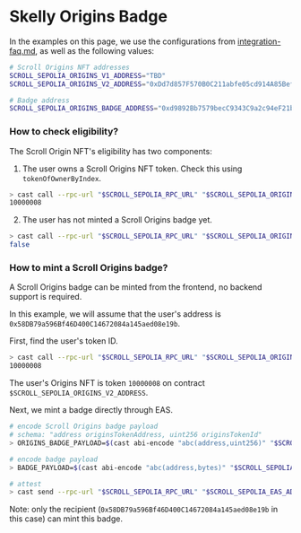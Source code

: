 # Skelly Origins Badge

In the examples on this page, we use the configurations from [integration-faq.md](./integration-faq.md), as well as the following values:

```bash
# Scroll Origins NFT addresses
SCROLL_SEPOLIA_ORIGINS_V1_ADDRESS="TBD"
SCROLL_SEPOLIA_ORIGINS_V2_ADDRESS="0xDd7d857F570B0C211abfe05cd914A85BefEC2464"

# Badge address
SCROLL_SEPOLIA_ORIGINS_BADGE_ADDRESS="0xd9892Bb7579becC9343C9a2c94eF21bc1e08d6d1"
```


### How to check eligibility?

The Scroll Origin NFT's eligibility has two components:

1. The user owns a Scroll Origins NFT token. Check this using `tokenOfOwnerByIndex`.

```bash
> cast call --rpc-url "$SCROLL_SEPOLIA_RPC_URL" "$SCROLL_SEPOLIA_ORIGINS_V2_ADDRESS" "tokenOfOwnerByIndex(address,uint256)(uint256)" 0x58DB79a596Bf46D400C14672084a145aed08e19b 0
10000008
```

2. The user has not minted a Scroll Origins badge yet.

```bash
> cast call --rpc-url "$SCROLL_SEPOLIA_RPC_URL" "$SCROLL_SEPOLIA_ORIGINS_BADGE_ADDRESS" "hasBadge(address)(bool)" "0xF138EdC6038C237e94450bcc9a7085a7b213cAf0"
false
```


### How to mint a Scroll Origins badge?

A Scroll Origins badge can be minted from the frontend, no backend support is required.

In this example, we will assume that the user's address is `0x58DB79a596Bf46D400C14672084a145aed08e19b`.

First, find the user's token ID.

```bash
> cast call --rpc-url "$SCROLL_SEPOLIA_RPC_URL" "$SCROLL_SEPOLIA_ORIGINS_V2_ADDRESS" "tokenOfOwnerByIndex(address,uint256)(uint256)" 0x58DB79a596Bf46D400C14672084a145aed08e19b 0
10000008
```

The user's Origins NFT is token `10000008` on contract `$SCROLL_SEPOLIA_ORIGINS_V2_ADDRESS`.

Next, we mint a badge directly through EAS.

```bash
# encode Scroll Origins badge payload
# schema: "address originsTokenAddress, uint256 originsTokenId"
> ORIGINS_BADGE_PAYLOAD=$(cast abi-encode "abc(address,uint256)" "$SCROLL_SEPOLIA_ORIGINS_V2_ADDRESS" "10000008")

# encode badge payload
> BADGE_PAYLOAD=$(cast abi-encode "abc(address,bytes)" "$SCROLL_SEPOLIA_ORIGINS_BADGE_ADDRESS" "$ORIGINS_BADGE_PAYLOAD")

# attest
> cast send --rpc-url "$SCROLL_SEPOLIA_RPC_URL" "$SCROLL_SEPOLIA_EAS_ADDRESS" "attest((bytes32,(address,uint64,bool,bytes32,bytes,uint256)))" "($SCROLL_SEPOLIA_BADGE_SCHEMA,(0x58DB79a596Bf46D400C14672084a145aed08e19b,0,false,0x0000000000000000000000000000000000000000000000000000000000000000,$BADGE_PAYLOAD,0))" --private-key "$SCROLL_SEPOLIA_PRIVATE_KEY"
```

Note: only the recipient (`0x58DB79a596Bf46D400C14672084a145aed08e19b` in this case) can mint this badge.
